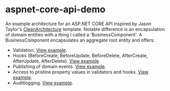 # aspnet-core-api-demo

An example architecture for an ASP.NET CORE API inspired by Jason Taylor's [CleanArchitecture](https://github.com/jasontaylordev/CleanArchitecture) template. 
Notable difference is an encapsulation of domain entities with a thing I called a 'BusinessComponent'. 
A BusinessComponent encapsulates an aggregate root entity and offers:

 - Validation. [View example](https://github.com/nvdvlies/clean-architecture-with-business-components-demo/blob/main/src/Demo.Domain/Invoice/BusinessComponent/Validators/NotAllowedToDeleteInvoiceInStatusValidator.cs).
 - Hooks (BeforeCreate, BeforeUpdate, BeforeDelete, AfterCreate, AfterUpdate, AfterDelete). [View example](https://github.com/nvdvlies/clean-architecture-with-business-components-demo/blob/main/src/Demo.Domain/Invoice/BusinessComponent/Hooks/SynchronizeInvoicePdfDomainEventHook.cs#).
 - Publishing of domain events. [View example](https://github.com/nvdvlies/clean-architecture-with-business-components-demo/blob/main/src/Demo.Domain/Invoice/BusinessComponent/Hooks/InvoiceStatusDomainEventHook.cs).
 - Access to pristine property values in validators and hooks. [View example](https://github.com/nvdvlies/clean-architecture-with-business-components-demo/blob/main/src/Demo.Domain/Invoice/BusinessComponent/Validators/NotAllowedToModifyInvoiceContentInStatusValidator.cs).
 - Auditlogging. [View example](https://github.com/nvdvlies/clean-architecture-with-business-components-demo/blob/main/src/Demo.Infrastructure/Auditlogging/InvoiceAuditlogger.cs).
 
